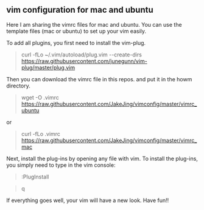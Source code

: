## vim configuration for mac and ubuntu

Here I am sharing the vimrc files for mac and ubuntu. You can use the template files (mac or ubuntu) to set up your vim easily.

To add all plugins, you first need to install the vim-plug.

> curl -fLo ~/.vim/autoload/plug.vim --create-dirs https://raw.githubusercontent.com/junegunn/vim-plug/master/plug.vim

Then you can download the vimrc file in this repos. and put it in the howm directory.

> wget -O .vimrc https://raw.githubusercontent.com/JakeJing/vimconfig/master/vimrc_ubuntu

or

> curl -fLo .vimrc https://raw.githubusercontent.com/JakeJing/vimconfig/master/vimrc_mac

Next, install the plug-ins by opening any file with vim. To install the plug-ins, you simply need to type in the vim console:

> :PlugInstall

> q

If everything goes well, your vim will have a new look. Have fun!!




